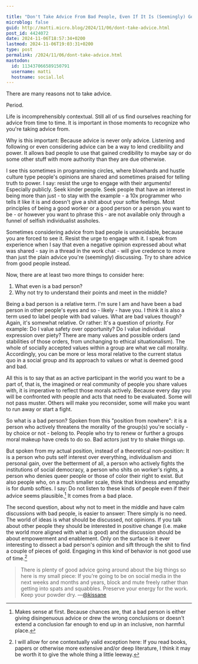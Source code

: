 ```yaml
---

title: "Don't Take Advice From Bad People, Even If It Is (Seemingly) Good"
microblog: false
guid: http://matti.micro.blog/2024/11/06/dont-take-advice.html
post_id: 4424072
date: 2024-11-06T18:57:34+0200
lastmod: 2024-11-06T19:03:31+0200
type: post
permalink: /2024/11/06/dont-take-advice.html
mastodon:
  id: 113437066589150791
  username: matti
  hostname: social.lol
---
```

There are many reasons not to take advice.

Period.

Life is incomprehensibly contextual. Still all of us find ourselves reaching for advice from time to time. It is important in those moments to recognize who you're taking advice from.

Why is this important: Because advice is never only advice. Listening and following or even considering advice can be a way to lend credibility and power. It allows bad people to use that gained credibility to maybe say or do some other stuff with more authority than they are due otherwise.

I see this sometimes in programming circles, where blowhards and hustle culture type people's opinions are shared and sometimes praised for telling truth to power. I say: resist the urge to engage with their arguments! Especially publicly. Seek kinder people. Seek people that have an interest in being more than just - to stay with the example - a 10x programmer who tells it like it is and doesn't give a shit about your softie feelings. Most principles of being a good worker or a good person or a person you want to be - or however you want to phrase this - are not available only through a funnel of selfish individualist assholes.

Sometimes considering advice from bad people is unavoidable, because you are forced to see it. Resist the urge to engage with it. I speak from experience when I say that even a negative opinion expressed about what was shared - say in a thread in the work chat - will give credence to more than just the plain advice you're (seemingly) discussing. Try to share advice from good people instead.

Now, there are at least two more things to consider here:

1. What even is a bad person?
2. Why not try to understand their points and meet in the middle?

Being a bad person is a relative term. I'm sure I am and have been a bad person in other people's eyes and so - likely - have you. I think it is also a term used to label people with bad values. What are bad values though? Again, it's somewhat relative. Or rather: It's a question of priority. For example: Do I value safety over opportunity? Do I value individual expression over piety? There are many values and possible orders (and stabilities of those orders, from unchanging to ethical situationalism). The whole of socially accepted values within a group are what we call morality. Accordingly, you can be more or less moral relative to the current status quo in a social group and its approach to values or what is deemed good and bad.

All this is to say that as an active participant in the world you want to be a part of, that is, the imagined or real community of people you share values with, it is imperative to reflect those morals actively. Because every day you will be confronted with people and acts that need to be evaluated. Some will not pass muster. Others will make you reconsider, some will make you want to run away or start a fight.

So what is a bad person? Spoken from this "position from nowhere": it is a person who actively threatens the morality of the group(s) you're socially - by choice or not - belong to. People who try to renew or further a groups moral makeup have creds to do so. Bad actors just try to shake things up.

But spoken from my actual position, instead of a theoretical non-position: It is a person who puts self interest over everything, individualism and personal gain, over the betterment of all, a person who actively fights the institutions of social democracy, a person who shits on worker's rights, a person who denies queer people or those of color their right to exist. But also people who, on a much smaller scale, think that kindness and empathy is for dumb softies. I say: Do not listen to these kinds of people even if their advice seems plausible.[^1-2024-11-06-Dont-Take-Advice] It comes from a bad place.

The second question, about why not to meet in the middle and have calm discussions with bad people, is easier to answer: There simply is no need. The world of ideas is what should be discussed, not opinions. If you talk about other people they should be interested in positive change (i.e. make the world more aligned with what is good) and the discussion should be about empowerment and enablement. Only on the surface is it ever interesting to dissect a bad person's opinion and sift through the shit to find a couple of pieces of gold. Engaging in this kind of behavior is not good use of time.[^2-2024-11-06-Dont-Take-Advice]

>There is plenty of good advice going around about the big things so here is my small piece: If you’re going to be on social media in the next weeks and months and years, block and mute freely rather than getting into spats and squabbles. Preserve your energy for the work. Keep your powder dry.
—[@kissane](https://mas.to/@kissane/113436750164427878)

[^1-2024-11-06-Dont-Take-Advice]: Makes sense at first. Because chances are, that a bad person is either giving disingenuous advice or drew the wrong conclusions or doesn't extend a conclusion far enough to end up in an inclusive, non harmful place.
[^2-2024-11-06-Dont-Take-Advice]: I will allow for one contextually valid exception here: If you read books, papers or otherwise more extensive and/or deep literature, I think it may be worth it to give the whole thing a little leeway.
